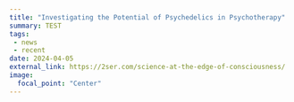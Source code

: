 ```yaml
---
title: "Investigating the Potential of Psychedelics in Psychotherapy"
summary: TEST
tags:
 - news
 - recent
date: 2024-04-05
external_link: https://2ser.com/science-at-the-edge-of-consciousness/
image:
  focal_point: "Center"
---
```

